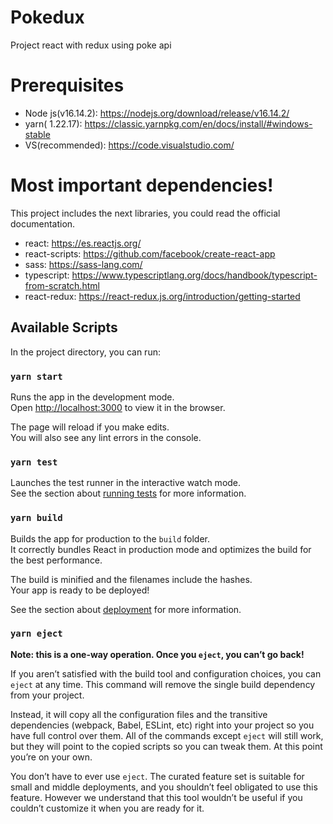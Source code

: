 # Pokedux

Project react with redux using poke api

# Prerequisites

- Node js(v16.14.2): https://nodejs.org/download/release/v16.14.2/
- yarn( 1.22.17): https://classic.yarnpkg.com/en/docs/install/#windows-stable
- VS(recommended): https://code.visualstudio.com/

# Most important dependencies!

This project includes the next libraries, you could read the official documentation.

- react: https://es.reactjs.org/
- react-scripts: https://github.com/facebook/create-react-app
- sass: https://sass-lang.com/
- typescript: https://www.typescriptlang.org/docs/handbook/typescript-from-scratch.html
- react-redux: https://react-redux.js.org/introduction/getting-started

## Available Scripts

In the project directory, you can run:

### `yarn start`

Runs the app in the development mode.\
Open [http://localhost:3000](http://localhost:3000) to view it in the browser.

The page will reload if you make edits.\
You will also see any lint errors in the console.

### `yarn test`

Launches the test runner in the interactive watch mode.\
See the section about [running tests](https://facebook.github.io/create-react-app/docs/running-tests) for more information.

### `yarn build`

Builds the app for production to the `build` folder.\
It correctly bundles React in production mode and optimizes the build for the best performance.

The build is minified and the filenames include the hashes.\
Your app is ready to be deployed!

See the section about [deployment](https://facebook.github.io/create-react-app/docs/deployment) for more information.

### `yarn eject`

**Note: this is a one-way operation. Once you `eject`, you can’t go back!**

If you aren’t satisfied with the build tool and configuration choices, you can `eject` at any time. This command will remove the single build dependency from your project.

Instead, it will copy all the configuration files and the transitive dependencies (webpack, Babel, ESLint, etc) right into your project so you have full control over them. All of the commands except `eject` will still work, but they will point to the copied scripts so you can tweak them. At this point you’re on your own.

You don’t have to ever use `eject`. The curated feature set is suitable for small and middle deployments, and you shouldn’t feel obligated to use this feature. However we understand that this tool wouldn’t be useful if you couldn’t customize it when you are ready for it.
